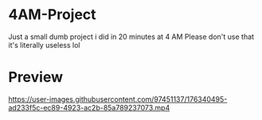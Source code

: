 # 4AM-Project
Just a small dumb project i did in 20 minutes at 4 AM
Please don't use that it's literally useless lol

# Preview

https://user-images.githubusercontent.com/97451137/176340495-ad233f5c-ec89-4923-ac2b-85a789237073.mp4
